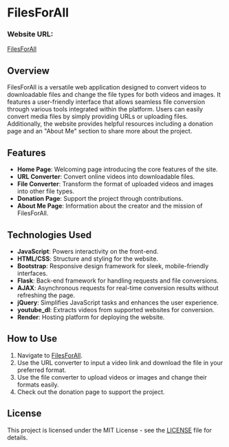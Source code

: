 # FilesForAll

### Website URL:
[FilesForAll](https://filesforall.onrender.com/)

## Overview
FilesForAll is a versatile web application designed to convert videos to downloadable files and change the file types for both videos and images. It features a user-friendly interface that allows seamless file conversion through various tools integrated within the platform. Users can easily convert media files by simply providing URLs or uploading files. Additionally, the website provides helpful resources including a donation page and an "About Me" section to share more about the project.

## Features
- **Home Page**: Welcoming page introducing the core features of the site.
- **URL Converter**: Convert online videos into downloadable files.
- **File Converter**: Transform the format of uploaded videos and images into other file types.
- **Donation Page**: Support the project through contributions.
- **About Me Page**: Information about the creator and the mission of FilesForAll.

## Technologies Used
- **JavaScript**: Powers interactivity on the front-end.
- **HTML/CSS**: Structure and styling for the website.
- **Bootstrap**: Responsive design framework for sleek, mobile-friendly interfaces.
- **Flask**: Back-end framework for handling requests and file conversions.
- **AJAX**: Asynchronous requests for real-time conversion results without refreshing the page.
- **jQuery**: Simplifies JavaScript tasks and enhances the user experience.
- **youtube_dl**: Extracts videos from supported websites for conversion.
- **Render**: Hosting platform for deploying the website.

## How to Use
1. Navigate to [FilesForAll](https://filesforall.onrender.com/).
2. Use the URL converter to input a video link and download the file in your preferred format.
3. Use the file converter to upload videos or images and change their formats easily.
4. Check out the donation page to support the project.

## License
This project is licensed under the MIT License - see the [LICENSE](LICENSE) file for details.

